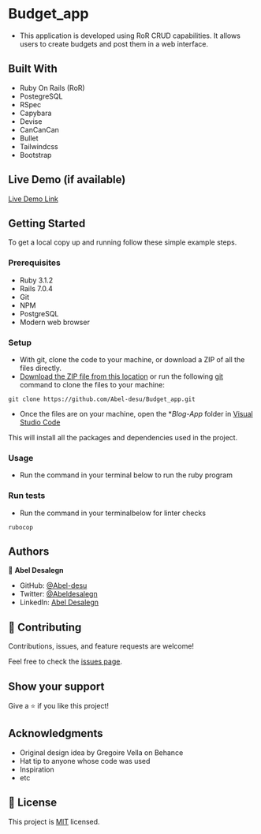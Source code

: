 # Budget_app
- This application is developed using RoR CRUD capabilities. It allows users to create budgets and post them in a web interface. 

## Built With

- Ruby On Rails (RoR)
- PostegreSQL
- RSpec
- Capybara
- Devise
- CanCanCan
- Bullet
- Tailwindcss
- Bootstrap

## Live Demo (if available)

[Live Demo Link](https://deploying-budget.herokuapp.com/)

## Getting Started

To get a local copy up and running follow these simple example steps.

### Prerequisites

- Ruby 3.1.2 
- Rails 7.0.4 
- Git
- NPM
- PostgreSQL
- Modern web browser

### Setup
- With git, clone the code to your machine, or download a ZIP of all the files directly.
- [Download the ZIP file from this location](https://github.com/Abel-desu/Budget_app/archive/refs/heads/dev.zip) or run the following [git](https://git-scm.com/) command to clone the files to your machine:

```
git clone https://github.com/Abel-desu/Budget_app.git
```
- Once the files are on your machine, open the **Blog-App* folder in [Visual Studio Code](https://code.visualstudio.com/download)

This will install all the packages and dependencies used in the project.

### Usage
- Run the command in your terminal below to run the ruby program


### Run tests
- Run the command in your terminalbelow for linter checks
```
rubocop
```

## Authors

👤 **Abel Desalegn**

- GitHub: [@Abel-desu](https://github.com/Abel-desu)
- Twitter: [@Abeldesalegn](https://twitter.com/abeldesalegn97)
- LinkedIn: [Abel Desalegn](https://www.linkedin.com/in/abel-desalegn92)

## 🤝 Contributing

Contributions, issues, and feature requests are welcome!

Feel free to check the [issues page](https://github.com/Abel-desu/Blog-App/issues).

## Show your support

Give a ⭐️ if you like this project!

## Acknowledgments

- Original design idea by Gregoire Vella on Behance
- Hat tip to anyone whose code was used
- Inspiration
- etc

## 📝 License

This project is [MIT](./LICENSE) licensed.
